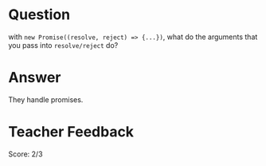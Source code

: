 # Question
with `new Promise((resolve, reject) => {...})`, what do the arguments that you pass into `resolve/reject` do?

# Answer

They handle promises.

# Teacher Feedback
Score: 2/3

